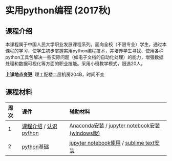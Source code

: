 # 实用python编程 (2017秋)

## 课程介绍

本课程属于中国人民大学职业发展课程系列。面向全校（不限专业）学生，通过本课程的学习，使学生初步掌握实用python编程技术，并培养学生寻找、使用各种python工具包解决一些实际问题（如电子文档的自动化处理）的能力，增强数据处理和数据可视化等方面的职业技能。采用小班教学模式，限选20人。

**上课地点变更**: 理工配楼二层机房204B，时间不变


## 课程材料

| 周次  | 课件 | 辅助材料 |
|:---- |:---- |:---- 
| 1   | [课程介绍](about-the-course.pdf) / [认识python](lecture1-intro.pdf)  | [Anaconda安装](install-anaconda.pdf) / [jupyter notebook安装(windows版)](install-jupyter-win.pdf)  |
| 2   | [python基础](lecture2-basic.pdf) | [jupyter notebook使用](jupyter-notebook.pdf) / [sublime text安装](sublime-intro.pdf) | 
